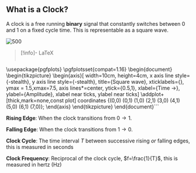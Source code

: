 ## What is a Clock?

A clock is a free running **binary** signal that constantly switches between 0 and 1 on a fixed cycle time. This is representable as a square wave. 

![500](Clock%20Square%20Wave.svg)

> [!info]- LaTeX
> ```tikz
\usepackage{pgfplots}
\pgfplotsset{compat=1.16}
\begin{document}
\begin{tikzpicture}
\begin{axis}[
width=10cm,
height=4cm,
x axis line style={-stealth},
y axis line style={-stealth},
title={Square wave},
xticklabels={},
ymax = 1.5,xmax=7.5,
axis lines*=center,
ytick={0.5,1},
xlabel={Time $\rightarrow$},
ylabel={Amplitude},
xlabel near ticks,
ylabel near ticks]
\addplot+[thick,mark=none,const plot]
coordinates
{(0,0) (0,1) (1,0) (2,1) (3,0) (4,1) (5,0) (6,1) (7,0)};
\end{axis}
\end{tikzpicture}
\end{document}```

**Rising Edge**: When the clock transitions from $0\to1$.

**Falling Edge**: When the clock transitions from $1\to0$.

**Clock Cycle**: The time interval $T$ between successive rising *or* falling edges, this is measured in seconds

**Clock Frequency**: Reciprocal of the clock cycle, $f=\frac{1}{T}$, this is measured in hertz (Hz)